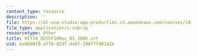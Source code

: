 ```yaml
---
content_type: resource
description: ''
file: https://ol-ocw-studio-app-production.s3.amazonaws.com/courses/18-02sc-multivariable-calculus-fall-2010/6a9b90f9af76d2dfda07198fff40142b_MIT18_02SCF10Rec_01_300k.srt
file_type: application/x-subrip
resourcetype: Other
title: MIT18_02SCF10Rec_01_300k.srt
uid: 6a9b90f9-af76-d2df-da07-198fff40142b
---
```

